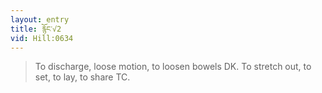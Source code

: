 ```yaml
---
layout: entry
title: རྙོང་√2
vid: Hill:0634
---
```

> To discharge, loose motion, to loosen bowels DK\. To stretch out, to set, to lay, to share TC\.


